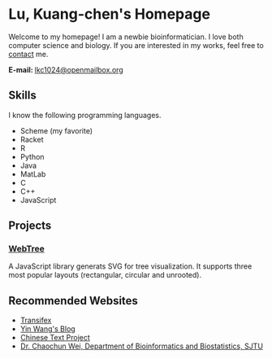 # Lu, Kuang-chen's Homepage


Welcome to my homepage! I am a newbie bioinformatician. I love both computer science and biology. If you are interested in my works, feel free to <a href="mailto:lkc1024@openmailbox.org">contact</a> me.


<strong>E-mail: </strong><a href="mailto:lkc1024@openmailbox.org">lkc1024@openmailbox.org</a>


## Skills

I know the following programming languages.

* Scheme (my favorite)
* Racket
* R
* Python
* Java
* MatLab
* C
* C++
* JavaScript


## Projects

### <a href="https://kelvinlu1024.github.io/WebTree">WebTree</a>

A JavaScript library generats SVG for tree visualization. It supports three most popular layouts (rectangular, circular and unrooted).




## Recommended Websites 

* <a href="https://www.transifex.com/">Transifex</a>
* <a href="http://www.yinwang.org/">Yin Wang's Blog</a>
* <a href="http://ctext.org/">Chinese Text Project</a>
* <a href="http://cgm.sjtu.edu.cn/index/index.php">Dr. Chaochun Wei, Department of Bioinformatics and Biostatistics, SJTU</a>

